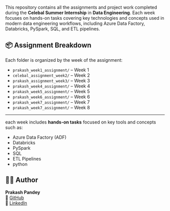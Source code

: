 This repository contains all the assignments and project work completed during the **Celebal Summer Internship** in **Data Engineering**.
Each week focuses on hands-on tasks covering key technologies and concepts used in modern data engineering workflows, including Azure Data Factory, Databricks, PySpark, SQL, and ETL pipelines.


## 📦 Assignment Breakdown

Each folder is organized by the week of the assignment:
- `prakash_week1_assignment/` – Week 1
- `celebal_assignment_week2/` – Week 2
- `prakash_assignment_week3/` – Week 3
- `prakash_week4_assignment/` – Week 4
- `prakash_week5_assignment/` – Week 5
- `prakash_week6_assignment/` – Week 6
- `prakash_week7_assignment/` – Week 7
- `prakash_week7_assignment/` – Week 8


---

each week includes **hands-on tasks** focused on key tools and concepts such as:
- Azure Data Factory (ADF)
- Databricks
- PySpark
- SQL
- ETL Pipelines
- python


## 👨‍💻 Author

**Prakash Pandey**  
🔗 [GitHub](https://github.com/prakashpandey16)  
🔗 [LinkedIn](https://www.linkedin.com/in/prakash-pandey-2827522b1/)
